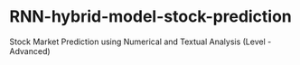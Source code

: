 # RNN-hybrid-model-stock-prediction
Stock Market Prediction using Numerical and Textual Analysis (Level - Advanced) 
